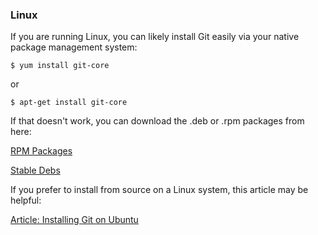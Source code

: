 ### Linux ###

If you are running Linux, you can likely install Git easily via your native
package management system:

    $ yum install git-core

or

    $ apt-get install git-core

If that doesn't work, you can download the .deb or .rpm packages from here:

[RPM Packages](http://kernel.org/pub/software/scm/git/RPMS/)

[Stable Debs](http://www.backports.org/debian/pool/main/g/git-core/)

If you prefer to install from source on a Linux system, this article may be
helpful:

[Article: Installing Git on Ubuntu](http://chrisolsen.org/2008/03/10/installing-git-on-ubuntu/)
